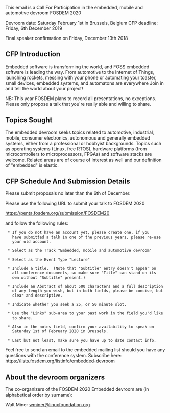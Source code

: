 This email is a Call For Participation in the embedded, mobile and
automotive devroom FOSDEM 2020


Devroom date: Saturday February 1st in Brussels, Belgium
CFP deadline: Friday, 6th December 2019

Final speaker confirmation on Friday, December 13th 2018


CFP Introduction
---------------------------

Embedded software is transforming the world, and FOSS embedded software
is leading the way. From automotive to the Internet of Things,
launching rockets, messing with your phone or automating your toaster,
small devices, embedded systems, and automatons are everywhere
Join in and tell the world about your project!

NB: This year FOSDEM plans to record all presentations, no exceptions.
Please only propose a talk that you're really able and willing to share.

Topics Sought
------------------------

The embedded devroom seeks topics related to automotive, industrial,
mobile, consumer electronics, autonomous and generally embedded
systems, either from a professional or hobbyist backgrounds. Topics
such as operating systems (Linux, free RTOS), hardware platforms (from
microcontrollers to microprocessors, FPGAs) and software stacks are
welcome. Related areas are of course of interest as well and our
definition of "embedded" is elastic.

CFP Schedule And Submission Details
-----------------------------------------------------------

Please submit proposals no later than the 6th of December.

Please use the following URL to submit your talk to FOSDEM 2020

https://penta.fosdem.org/submission/FOSDEM20


and follow the following rules:

     * If you do not have an account yet, please create one, if you
       have submitted a talk in one of the previous years, please re-use
       your old account.

     * Select as the Track "Embedded, mobile and automotive devroom"

     * Select as the Event Type "Lecture"

     * Include a title.  (Note that "Subtitle" entry doesn't appear on
       all conference documents, so make sure "Title" can stand on its
       own without "Subtitle" present.)

     * Include an Abstract of about 500 characters and a full description
       of any length you wish, but in both fields, please be concise, but
       clear and descriptive.

     * Indicate whether you seek a 25, or 50 minute slot.

     * Use the "Links" sub-area to your past work in the field you'd like
       to share.

     * Also in the notes field, confirm your availability to speak on
       Saturday 1st of February 2020 in Brussels.

     * Last but not least, make sure you have up to date contact info.

Feel free to send an email to the embedded mailing list should you have
any questions with the conference system.
Subscribe here: https://lists.fosdem.org/listinfo/embedded-devroom


About the devroom organizers
--------------------------------------------------

The co-organizers of the FOSDEM 2020 Embedded devroom are
(in alphabetical order by surname):

Walt Miner <wminer@linuxfoundation.org>
